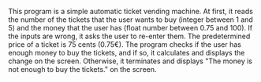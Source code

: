 This program is a simple automatic ticket vending machine. At first, it reads the number of the tickets that the user wants to buy (integer between 1 and 5) and the money that the user has (float number between 0.75 and 100). If the inputs are wrong, it asks the user to re-enter them. The predetermined price of a ticket is 75 cents (0.75€). The program checks if the user has enough money to buy the tickets, and if so, it calculates and displays the change on the screen. Otherwise, it terminates and displays "The money is not enough to buy the tickets." on the screen.

